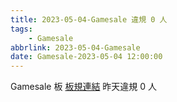 ```yaml
---
title: 2023-05-04-Gamesale 違規 0 人
tags:
    - Gamesale
abbrlink: 2023-05-04-Gamesale
date: Gamesale-2023-05-04 12:00:00
---
```

Gamesale 板 [板規連結](https://www.ptt.cc/bbs/Gossiping/M.1637425085.A.07D.html)
昨天違規 0 人

